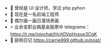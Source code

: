 
- 🔭 曾经是 UI 设计师，学过 php pyhon
- 🌱 现在是一名前端工程师
- 👯 偶尔画一画日漫场景画
- ⚡  业余变职业搞基金股票中 telegrame：https://t.me/joinchat/HcjtOVpHysop3CgK
- 🐶 舔狗日记 https://carrie999.github.io/post/

